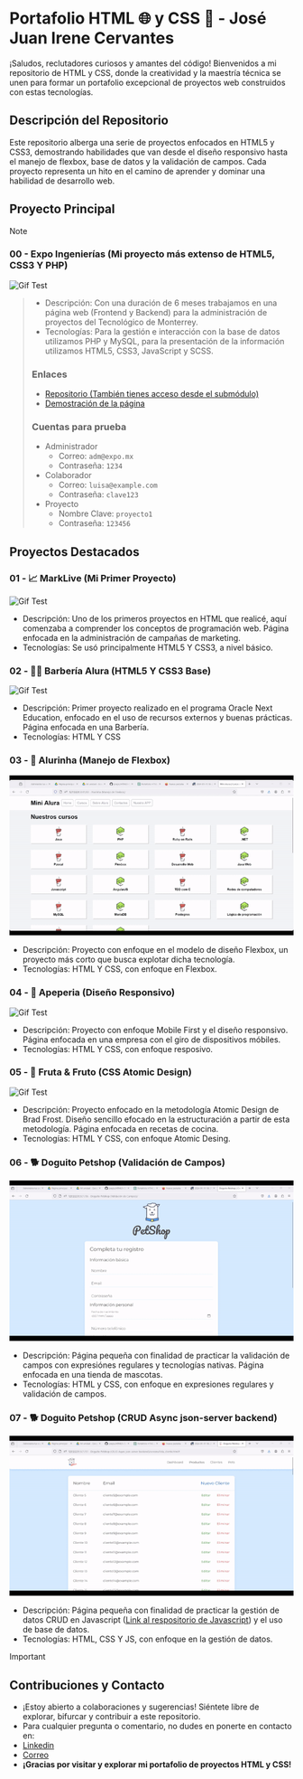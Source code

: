 # Portafolio HTML 🌐 y CSS 🎨 - **José Juan Irene Cervantes**
 
¡Saludos, reclutadores curiosos y amantes del código! Bienvenidos a mi repositorio de HTML y CSS, donde la creatividad y la maestría técnica se unen para formar un portafolio excepcional de proyectos web construidos con estas tecnologías.

## Descripción del Repositorio

Este repositorio alberga una serie de proyectos enfocados en HTML5 y CSS3, demostrando habilidades que van desde el diseño responsivo hasta el manejo de flexbox, base de datos y la validación de campos. Cada proyecto representa un hito en el camino de aprender y dominar una habilidad de desarrollo web.

## Proyecto Principal
> [!NOTE]  
> ### 00 - Expo Ingenierías (Mi proyecto más extenso de HTML5, CSS3 Y PHP)
![Gif Test](gifs/expo.gif)
> - Descripción: Con una duración de 6 meses trabajamos en una página web (Frontend y Backend) para la administración de proyectos del Tecnológico de Monterrey.
> - Tecnologías: Para la gestión e interacción con la base de datos utilizamos PHP y MySQL, para la presentación de la información utilizamos HTML5, CSS3, JavaScript y SCSS.
> ### Enlaces
> - [Repositorio (También tienes acceso desde el submódulo)](https://github.com/jossjic/ExpoIngenieria)
> - [Demostración de la página](https://jossjic.github.io/ExpoIngenieria/)
> ### Cuentas para prueba
> - Administrador
>     - Correo: `adm@expo.mx`
>     - Contraseña: `1234`
> - Colaborador
>     - Correo: `luisa@example.com`
>     - Contraseña: `clave123`
> - Proyecto
>     - Nombre Clave: `proyecto1`
>     - Contraseña: `123456`

## Proyectos Destacados
### 01 - 📈 MarkLive (Mi Primer Proyecto)
![Gif Test](gifs/MarkLive.gif)
- Descripción: Uno de los primeros proyectos en HTML que realicé, aquí comenzaba a comprender los conceptos de programación web. Página enfocada en la administración de campañas de marketing.
- Tecnologías: Se usó principalmente HTML5 Y CSS3, a nivel básico.

  
### 02 - 🧔‍♂️ Barbería Alura (HTML5 Y CSS3 Base)
![Gif Test](gifs/barberia.gif)

- Descripción: Primer proyecto realizado en el programa Oracle Next Education, enfocado en el uso de recursos externos y buenas prácticas. Página enfocada en una Barbería.
- Tecnologías: HTML Y CSS

### 03 - 🤖 Alurinha (Manejo de Flexbox)
![Gif Test](gifs/alurinha.gif)

- Descripción: Proyecto con enfoque en el modelo de diseño Flexbox, un proyecto más corto que busca explotar dicha tecnología.
- Tecnologías: HTML Y CSS, con enfoque en Flexbox.

### 04 - 📱 Apeperia (Diseño Responsivo)
![Gif Test](gifs/apepeira.gif)
- Descripción: Proyecto con enfoque Mobile First y el diseño responsivo. Página enfocada en una empresa con el giro de dispositivos móbiles.
- Tecnologías: HTML Y CSS, con enfoque resposivo.

### 05 - 🍉 Fruta & Fruto (CSS Atomic Design)
![Gif Test](gifs/fruta.gif)
- Descripción: Proyecto enfocado en la metodología Atomic Design de Brad Frost. Diseño sencillo efocado en la estructuración a partir de esta metodología. Página enfocada en recetas de cocina.
- Tecnologías: HTML Y CSS, con enfoque Atomic Desing.

### 06 - 🐕 Doguito Petshop (Validación de Campos)
![Gif Test](gifs/doguitoVA.gif)
- Descripción: Página pequeña con finalidad de practicar la validación de campos con expresiónes regulares y tecnologías nativas. Página enfocada en una tienda de mascotas.
- Tecnologías: HTML y CSS, con enfoque en expresiones regulares y validación de campos.

### 07 - 🐕 Doguito Petshop (CRUD Async json-server backend)
![Gif Test](gifs/doguitoCRUD.gif)
- Descripción: Página pequeña con finalidad de practicar la gestión de datos CRUD en Javascript ([Link al respositorio de Javascript](https://github.com/jossjic/JavaScript)) y el uso de base de datos.
- Tecnologías: HTML, CSS Y JS, con enfoque en la gestión de datos.


>[!IMPORTANT]
> ## Contribuciones y Contacto
> - ¡Estoy abierto a colaboraciones y sugerencias! Siéntete libre de explorar, bifurcar y contribuir a este repositorio.
> - Para cualquier pregunta o comentario, no dudes en ponerte en contacto en:
> - [Linkedin](https://www.linkedin.com/in/jossjic/)
> - [Correo](mailto:jossjic_03@hotmail.com)
> - **¡Gracias por visitar y explorar mi portafolio de proyectos HTML y CSS!**
